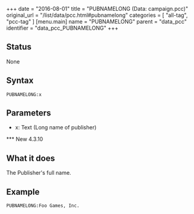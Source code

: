 +++
date = "2016-08-01"
title = "PUBNAMELONG (Data: campaign.pcc)"
original_url = "/list/data/pcc.html#pubnamelong"
categories = [ "all-tag", "pcc-tag" ]
[menu.main]
    name = "PUBNAMELONG"
    parent = "data_pcc"
    identifier = "data_pcc_PUBNAMELONG"
+++

## Status

None

## Syntax

`PUBNAMELONG:x`

## Parameters

-   x: Text (Long name of publisher)



<span id="pubnamelong"></span> \*\*\* New 4.3.10

What it does
------------

The Publisher's full name.

Example
-------

`PUBNAMELONG:Foo Games, Inc.`

